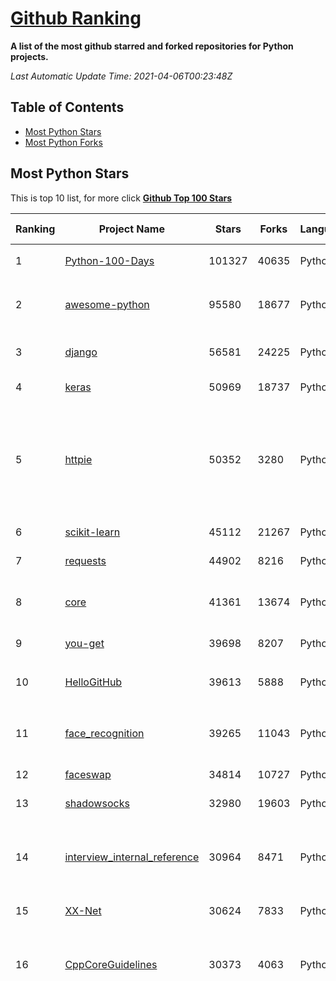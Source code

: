 [Github Ranking](./README.md)
==========

**A list of the most github starred and forked repositories for Python projects.**

*Last Automatic Update Time: 2021-04-06T00:23:48Z*

## Table of Contents

* [Most Python Stars](#most-python-stars)
* [Most Python Forks](#most-python-forks)


## Most Python Stars

This is top 10 list, for more click **[Github Top 100 Stars](Top100/Top-100-stars.md)**

| Ranking | Project Name | Stars | Forks | Language | Open Issues | Description | Last Commit |
| ------- | ------------ | ----- | ----- | -------- | ----------- | ----------- | ----------- |
| 1 | [Python-100-Days](https://github.com/jackfrued/Python-100-Days) | 101327 | 40635 | Python | 555 | Python - 100天从新手到大师 | 2021-04-05T16:57:54Z |
| 2 | [awesome-python](https://github.com/vinta/awesome-python) | 95580 | 18677 | Python | 146 | A curated list of awesome Python frameworks, libraries, software and resources | 2021-04-01T19:28:50Z |
| 3 | [django](https://github.com/django/django) | 56581 | 24225 | Python | 165 | The Web framework for perfectionists with deadlines. | 2021-04-05T23:25:48Z |
| 4 | [keras](https://github.com/keras-team/keras) | 50969 | 18737 | Python | 3244 | Deep Learning for humans | 2021-04-05T21:25:59Z |
| 5 | [httpie](https://github.com/httpie/httpie) | 50352 | 3280 | Python | 143 | As easy as /aitch-tee-tee-pie/ 🥧 Modern, user-friendly command-line HTTP client for the API era. JSON support, colors, sessions, downloads, plugins & more. https://twitter.com/httpie | 2021-03-30T20:54:53Z |
| 6 | [scikit-learn](https://github.com/scikit-learn/scikit-learn) | 45112 | 21267 | Python | 2377 | scikit-learn: machine learning in Python | 2021-04-05T22:19:41Z |
| 7 | [requests](https://github.com/psf/requests) | 44902 | 8216 | Python | 320 | A simple, yet elegant HTTP library. | 2021-03-31T10:25:43Z |
| 8 | [core](https://github.com/home-assistant/core) | 41361 | 13674 | Python | 1586 | :house_with_garden: Open source home automation that puts local control and privacy first | 2021-04-06T00:04:12Z |
| 9 | [you-get](https://github.com/soimort/you-get) | 39698 | 8207 | Python | 354 | :arrow_double_down: Dumb downloader that scrapes the web | 2021-04-04T00:59:06Z |
| 10 | [HelloGitHub](https://github.com/521xueweihan/HelloGitHub) | 39613 | 5888 | Python | 12 | :octocat: 分享 GitHub 上有趣、入门级的开源项目（5 周年） | 2021-03-31T07:04:49Z |
| 11 | [face_recognition](https://github.com/ageitgey/face_recognition) | 39265 | 11043 | Python | 594 | The world's simplest facial recognition api for Python and the command line | 2021-03-20T02:37:00Z |
| 12 | [faceswap](https://github.com/deepfakes/faceswap) | 34814 | 10727 | Python | 9 | Deepfakes Software For All | 2021-04-03T11:54:04Z |
| 13 | [shadowsocks](https://github.com/shadowsocks/shadowsocks) | 32980 | 19603 | Python | 447 | None | 2021-02-28T20:39:55Z |
| 14 | [interview_internal_reference](https://github.com/0voice/interview_internal_reference) | 30964 | 8471 | Python | 24 | 2021年最新总结，阿里，腾讯，百度，美团，头条等技术面试题目，以及答案，专家出题人分析汇总。 | 2021-03-03T08:23:36Z |
| 15 | [XX-Net](https://github.com/XX-net/XX-Net) | 30624 | 7833 | Python | 7698 | A proxy tool to bypass GFW. | 2021-01-20T11:06:31Z |
| 16 | [CppCoreGuidelines](https://github.com/isocpp/CppCoreGuidelines) | 30373 | 4063 | Python | 179 | The C++ Core Guidelines are a set of tried-and-true guidelines, rules, and best practices about coding in C++ | 2021-04-05T19:11:12Z |
| 17 | [funNLP](https://github.com/fighting41love/funNLP) | 29794 | 8790 | Python | 15 | 中英文敏感词、语言检测、中外手机/电话归属地/运营商查询、名字推断性别、手机号抽取、身份证抽取、邮箱抽取、中日文人名库、中文缩写库、拆字词典、词汇情感值、停用词、反动词表、暴恐词表、繁简体转换、英文模拟中文发音、汪峰歌词生成器、职业名称词库、同义词库、反义词库、否定词库、汽车品牌词库、汽车零件词库、连续英文切割、各种中文词向量、公司名字大全、古诗词库、IT词库、财经词库、成语词库、地名词库、历史名人词库、诗词词库、医学词库、饮食词库、法律词库、汽车词库、动物词库、中文聊天语料、中文谣言数据、百度中文问答数据集、句子相似度匹配算法集合、bert资源、文本生成&摘要相关工具、cocoNLP信息抽取工具、国内电话号码正则匹配、清华大学XLORE:中英文跨语言百科知识图谱、清华大学人工智能技术系列报告、自然语言生成、NLU太难了系列、自动对联数据及机器人、用户名黑名单列表、罪名法务名词及分类模型、微信公众号语料、cs224n深度学习自然语言处理课程、中文手写汉字识别、中文自然语言处理 语料/数据集、变量命名神器、分词语料库+代码、任务型对话英文数据集、ASR 语音数据集 + 基于深度学习的中文语音识别系统、笑声检测器、Microsoft多语言数字/单位/如日期时间识别包、中华新华字典数据库及api(包括常用歇后语、成语、词语和汉字)、文档图谱自动生成、SpaCy 中文模型、Common Voice语音识别数据集新版、神经网络关系抽取、基于bert的命名实体识别、关键词(Keyphrase)抽取包pke、基于医疗领域知识图谱的问答系统、基于依存句法与语义角色标注的事件三元组抽取、依存句法分析4万句高质量标注数据、cnocr：用来做中文OCR的Python3包、中文人物关系知识图谱项目、中文nlp竞赛项目及代码汇总、中文字符数据、speech-aligner: 从“人声语音”及其“语言文本”产生音素级别时间对齐标注的工具、AmpliGraph: 知识图谱表示学习(Python)库：知识图谱概念链接预测、Scattertext 文本可视化(python)、语言/知识表示工具：BERT & ERNIE、中文对比英文自然语言处理NLP的区别综述、Synonyms中文近义词工具包、HarvestText领域自适应文本挖掘工具（新词发现-情感分析-实体链接等）、word2word：(Python)方便易用的多语言词-词对集：62种语言/3,564个多语言对、语音识别语料生成工具：从具有音频/字幕的在线视频创建自动语音识别(ASR)语料库、构建医疗实体识别的模型（包含词典和语料标注）、单文档非监督的关键词抽取、Kashgari中使用gpt-2语言模型、开源的金融投资数据提取工具、文本自动摘要库TextTeaser: 仅支持英文、人民日报语料处理工具集、一些关于自然语言的基本模型、基于14W歌曲知识库的问答尝试--功能包括歌词接龙and已知歌词找歌曲以及歌曲歌手歌词三角关系的问答、基于Siamese bilstm模型的相似句子判定模型并提供训练数据集和测试数据集、用Transformer编解码模型实现的根据Hacker News文章标题自动生成评论、用BERT进行序列标记和文本分类的模板代码、LitBank：NLP数据集——支持自然语言处理和计算人文学科任务的100部带标记英文小说语料、百度开源的基准信息抽取系统、虚假新闻数据集、Facebook: LAMA语言模型分析，提供Transformer-XL/BERT/ELMo/GPT预训练语言模型的统一访问接口、CommonsenseQA：面向常识的英文QA挑战、中文知识图谱资料、数据及工具、各大公司内部里大牛分享的技术文档 PDF 或者 PPT、自然语言生成SQL语句（英文）、中文NLP数据增强（EDA）工具、英文NLP数据增强工具 、基于医药知识图谱的智能问答系统、京东商品知识图谱、基于mongodb存储的军事领域知识图谱问答项目、基于远监督的中文关系抽取、语音情感分析、中文ULMFiT-情感分析-文本分类-语料及模型、一个拍照做题程序、世界各国大规模人名库、一个利用有趣中文语料库 qingyun 训练出来的中文聊天机器人、中文聊天机器人seqGAN、省市区镇行政区划数据带拼音标注、教育行业新闻语料库包含自动文摘功能、开放了对话机器人-知识图谱-语义理解-自然语言处理工具及数据、中文知识图谱：基于百度百科中文页面-抽取三元组信息-构建中文知识图谱、masr: 中文语音识别-提供预训练模型-高识别率、Python音频数据增广库、中文全词覆盖BERT及两份阅读理解数据、ConvLab：开源多域端到端对话系统平台、中文自然语言处理数据集、基于最新版本rasa搭建的对话系统、基于TensorFlow和BERT的管道式实体及关系抽取、一个小型的证券知识图谱/知识库、复盘所有NLP比赛的TOP方案、OpenCLaP：多领域开源中文预训练语言模型仓库、UER：基于不同语料+编码器+目标任务的中文预训练模型仓库、中文自然语言处理向量合集、基于金融-司法领域(兼有闲聊性质)的聊天机器人、g2pC：基于上下文的汉语读音自动标记模块、Zincbase 知识图谱构建工具包、诗歌质量评价/细粒度情感诗歌语料库、快速转化「中文数字」和「阿拉伯数字」、百度知道问答语料库、基于知识图谱的问答系统、jieba_fast 加速版的jieba、正则表达式教程、中文阅读理解数据集、基于BERT等最新语言模型的抽取式摘要提取、Python利用深度学习进行文本摘要的综合指南、知识图谱深度学习相关资料整理、维基大规模平行文本语料、StanfordNLP 0.2.0：纯Python版自然语言处理包、NeuralNLP-NeuralClassifier：腾讯开源深度学习文本分类工具、端到端的封闭域对话系统、中文命名实体识别：NeuroNER vs. BertNER、新闻事件线索抽取、2019年百度的三元组抽取比赛：“科学空间队”源码、基于依存句法的开放域文本知识三元组抽取和知识库构建、中文的GPT2训练代码、ML-NLP - 机器学习(Machine Learning)NLP面试中常考到的知识点和代码实现、nlp4han:中文自然语言处理工具集(断句/分词/词性标注/组块/句法分析/语义分析/NER/N元语法/HMM/代词消解/情感分析/拼写检查、XLM：Facebook的跨语言预训练语言模型、用基于BERT的微调和特征提取方法来进行知识图谱百度百科人物词条属性抽取、中文自然语言处理相关的开放任务-数据集-当前最佳结果、CoupletAI - 基于CNN+Bi-LSTM+Attention 的自动对对联系统、抽象知识图谱、MiningZhiDaoQACorpus - 580万百度知道问答数据挖掘项目、brat rapid annotation tool: 序列标注工具、大规模中文知识图谱数据：1.4亿实体、数据增强在机器翻译及其他nlp任务中的应用及效果、allennlp阅读理解:支持多种数据和模型、PDF表格数据提取工具 、 Graphbrain：AI开源软件库和科研工具，目的是促进自动意义提取和文本理解以及知识的探索和推断、简历自动筛选系统、基于命名实体识别的简历自动摘要、中文语言理解测评基准，包括代表性的数据集&基准模型&语料库&排行榜、树洞 OCR 文字识别 、从包含表格的扫描图片中识别表格和文字、语声迁移、Python口语自然语言处理工具集(英文)、 similarity：相似度计算工具包，java编写、海量中文预训练ALBERT模型 、Transformers 2.0 、基于大规模音频数据集Audioset的音频增强 、Poplar：网页版自然语言标注工具、图片文字去除，可用于漫画翻译 、186种语言的数字叫法库、Amazon发布基于知识的人-人开放领域对话数据集 、中文文本纠错模块代码、繁简体转换 、 Python实现的多种文本可读性评价指标、类似于人名/地名/组织机构名的命名体识别数据集 、东南大学《知识图谱》研究生课程(资料)、. 英文拼写检查库 、 wwsearch是企业微信后台自研的全文检索引擎、CHAMELEON：深度学习新闻推荐系统元架构 、 8篇论文梳理BERT相关模型进展与反思、DocSearch：免费文档搜索引擎、 LIDA：轻量交互式对话标注工具 、aili - the fastest in-memory index in the East 东半球最快并发索引 、知识图谱车音工作项目、自然语言生成资源大全 、中日韩分词库mecab的Python接口库、中文文本摘要/关键词提取、汉字字符特征提取器 (featurizer)，提取汉字的特征（发音特征、字形特征）用做深度学习的特征、中文生成任务基准测评 、中文缩写数据集、中文任务基准测评 - 代表性的数据集-基准(预训练)模型-语料库-baseline-工具包-排行榜、PySS3：面向可解释AI的SS3文本分类器机器可视化工具 、中文NLP数据集列表、COPE - 格律诗编辑程序、doccano：基于网页的开源协同多语言文本标注工具 、PreNLP：自然语言预处理库、简单的简历解析器，用来从简历中提取关键信息、用于中文闲聊的GPT2模型：GPT2-chitchat、基于检索聊天机器人多轮响应选择相关资源列表(Leaderboards、Datasets、Papers)、(Colab)抽象文本摘要实现集锦(教程 、词语拼音数据、高效模糊搜索工具、NLP数据增广资源集、微软对话机器人框架 、 GitHub Typo Corpus：大规模GitHub多语言拼写错误/语法错误数据集、TextCluster：短文本聚类预处理模块 Short text cluster、面向语音识别的中文文本规范化、BLINK：最先进的实体链接库、BertPunc：基于BERT的最先进标点修复模型、Tokenizer：快速、可定制的文本词条化库、中文语言理解测评基准，包括代表性的数据集、基准(预训练)模型、语料库、排行榜、spaCy 医学文本挖掘与信息提取 、 NLP任务示例项目代码集、 python拼写检查库、chatbot-list - 行业内关于智能客服、聊天机器人的应用和架构、算法分享和介绍、语音质量评价指标(MOSNet, BSSEval, STOI, PESQ, SRMR)、 用138GB语料训练的法文RoBERTa预训练语言模型 、BERT-NER-Pytorch：三种不同模式的BERT中文NER实验、无道词典 - 有道词典的命令行版本，支持英汉互查和在线查询、2019年NLP亮点回顾、 Chinese medical dialogue data 中文医疗对话数据集 、最好的汉字数字(中文数字)-阿拉伯数字转换工具、 基于百科知识库的中文词语多词义/义项获取与特定句子词语语义消歧、awesome-nlp-sentiment-analysis - 情感分析、情绪原因识别、评价对象和评价词抽取、LineFlow：面向所有深度学习框架的NLP数据高效加载器、中文医学NLP公开资源整理 、MedQuAD：(英文)医学问答数据集、将自然语言数字串解析转换为整数和浮点数、Transfer Learning in Natural Language Processing (NLP) 、面向语音识别的中文/英文发音辞典、Tokenizers：注重性能与多功能性的最先进分词器、CLUENER 细粒度命名实体识别 Fine Grained Named Entity Recognition、 基于BERT的中文命名实体识别、中文谣言数据库、NLP数据集/基准任务大列表、nlp相关的一些论文及代码, 包括主题模型、词向量(Word Embedding)、命名实体识别(NER)、文本分类(Text Classificatin)、文本生成(Text Generation)、文本相似性(Text Similarity)计算等，涉及到各种与nlp相关的算法，基于keras和tensorflow 、Python文本挖掘/NLP实战示例、 Blackstone：面向非结构化法律文本的spaCy pipeline和NLP模型通过同义词替换实现文本“变脸” 、中文 预训练 ELECTREA 模型: 基于对抗学习 pretrain Chinese Model 、albert-chinese-ner - 用预训练语言模型ALBERT做中文NER 、基于GPT2的特定主题文本生成/文本增广、开源预训练语言模型合集、多语言句向量包、编码、标记和实现：一种可控高效的文本生成方法、 英文脏话大列表 、attnvis：GPT2、BERT等transformer语言模型注意力交互可视化、CoVoST：Facebook发布的多语种语音-文本翻译语料库，包括11种语言(法语、德语、荷兰语、俄语、西班牙语、意大利语、土耳其语、波斯语、瑞典语、蒙古语和中文)的语音、文字转录及英文译文、Jiagu自然语言处理工具 - 以BiLSTM等模型为基础，提供知识图谱关系抽取 中文分词 词性标注 命名实体识别 情感分析 新词发现 关键词 文本摘要 文本聚类等功能、用unet实现对文档表格的自动检测，表格重建、NLP事件提取文献资源列表 、 金融领域自然语言处理研究资源大列表、CLUEDatasetSearch - 中英文NLP数据集：搜索所有中文NLP数据集，附常用英文NLP数据集 、medical_NER - 中文医学知识图谱命名实体识别 、(哈佛)讲因果推理的免费书、知识图谱相关学习资料/数据集/工具资源大列表、Forte：灵活强大的自然语言处理pipeline工具集 、Python字符串相似性算法库、PyLaia：面向手写文档分析的深度学习工具包、TextFooler：针对文本分类/推理的对抗文本生成模块、Haystack：灵活、强大的可扩展问答(QA)框架、中文关键短语抽取工具 | 2020-12-22T20:11:33Z |
| 18 | [Deep-Learning-Papers-Reading-Roadmap](https://github.com/floodsung/Deep-Learning-Papers-Reading-Roadmap) | 29594 | 6501 | Python | 82 | Deep Learning papers reading roadmap for anyone who are eager to learn this amazing tech! | 2021-02-01T15:08:16Z |
| 19 | [12306](https://github.com/testerSunshine/12306) | 29498 | 9335 | Python | 258 | 12306智能刷票，订票 | 2021-01-11T03:52:27Z |
| 20 | [localstack](https://github.com/localstack/localstack) | 29485 | 2338 | Python | 273 | 💻  A fully functional local AWS cloud stack. Develop and test your cloud & Serverless apps offline! | 2021-04-05T23:03:38Z |
| 21 | [python-patterns](https://github.com/faif/python-patterns) | 28011 | 5797 | Python | 10 | A collection of design patterns/idioms in Python | 2021-01-25T22:10:37Z |
| 22 | [certbot](https://github.com/certbot/certbot) | 27869 | 3070 | Python | 579 | Certbot is EFF's tool to obtain certs from Let's Encrypt and (optionally) auto-enable HTTPS on your server.  It can also act as a client for any other CA that uses the ACME protocol. | 2021-04-06T00:06:47Z |
| 23 | [sentry](https://github.com/getsentry/sentry) | 27696 | 3106 | Python | 309 | Sentry is cross-platform application monitoring, with a focus on error reporting. | 2021-04-06T00:22:42Z |
| 24 | [wtfpython](https://github.com/satwikkansal/wtfpython) | 26389 | 2208 | Python | 52 | What the f*ck Python? 😱 | 2021-03-20T09:52:36Z |
| 25 | [jieba](https://github.com/fxsjy/jieba) | 25907 | 6176 | Python | 601 | 结巴中文分词 | 2020-12-05T18:32:32Z |
| 26 | [rich](https://github.com/willmcgugan/rich) | 25020 | 744 | Python | 4 | Rich is a Python library for rich text and beautiful formatting in the terminal. | 2021-04-05T10:04:34Z |
| 27 | [cheat.sh](https://github.com/chubin/cheat.sh) | 23907 | 1219 | Python | 84 | the only cheat sheet you need | 2021-03-18T14:27:51Z |
| 28 | [PayloadsAllTheThings](https://github.com/swisskyrepo/PayloadsAllTheThings) | 23197 | 6839 | Python | 11 | A list of useful payloads and bypass for Web Application Security and Pentest/CTF | 2021-04-02T20:39:36Z |
| 29 | [YouCompleteMe](https://github.com/ycm-core/YouCompleteMe) | 22714 | 2631 | Python | 36 | A code-completion engine for Vim | 2021-04-05T21:03:11Z |
| 30 | [HanLP](https://github.com/hankcs/HanLP) | 22447 | 6014 | Python | 4 | 中文分词 词性标注 命名实体识别 依存句法分析 语义依存分析 新词发现 关键词短语提取 自动摘要 文本分类聚类 拼音简繁转换 自然语言处理 | 2021-03-28T15:49:20Z |
| 31 | [compose](https://github.com/docker/compose) | 22282 | 3715 | Python | 515 | Define and run multi-container applications with Docker | 2021-04-05T21:23:18Z |
| 32 | [interactive-coding-challenges](https://github.com/donnemartin/interactive-coding-challenges) | 22212 | 3558 | Python | 58 | 120+ interactive Python coding interview challenges (algorithms and data structures).  Includes Anki flashcards. | 2020-12-11T15:29:16Z |
| 33 | [d2l-zh](https://github.com/d2l-ai/d2l-zh) | 21967 | 5469 | Python | 8 | 《动手学深度学习》：面向中文读者、能运行、可讨论。中英文版被全球175所大学采用教学。 | 2021-04-05T03:59:34Z |
| 34 | [python-cheatsheet](https://github.com/gto76/python-cheatsheet) | 21951 | 4016 | Python | 23 | Comprehensive Python Cheatsheet | 2021-04-04T09:56:43Z |
| 35 | [pipenv](https://github.com/pypa/pipenv) | 21719 | 1607 | Python | 516 |  Python Development Workflow for Humans. | 2021-04-01T12:34:07Z |
| 36 | [ItChat](https://github.com/littlecodersh/ItChat) | 21333 | 5016 | Python | 231 | A complete and graceful API for Wechat. 微信个人号接口、微信机器人及命令行微信，三十行即可自定义个人号机器人。 | 2021-03-31T05:56:33Z |
| 37 | [airflow](https://github.com/apache/airflow) | 21038 | 8278 | Python | 953 | Apache Airflow - A platform to programmatically author, schedule, and monitor workflows | 2021-04-06T00:15:24Z |
| 38 | [data-science-ipython-notebooks](https://github.com/donnemartin/data-science-ipython-notebooks) | 20903 | 6513 | Python | 20 | Data science Python notebooks: Deep learning (TensorFlow, Theano, Caffe, Keras), scikit-learn, Kaggle, big data (Spark, Hadoop MapReduce, HDFS), matplotlib, pandas, NumPy, SciPy, Python essentials, AWS, and various command lines. | 2021-02-18T10:51:00Z |
| 39 | [black](https://github.com/psf/black) | 20164 | 1302 | Python | 439 | The uncompromising Python code formatter | 2021-04-04T21:40:23Z |
| 40 | [pytorch-tutorial](https://github.com/yunjey/pytorch-tutorial) | 20125 | 6349 | Python | 77 | PyTorch Tutorial for Deep Learning Researchers | 2021-03-10T08:49:34Z |
| 41 | [tornado](https://github.com/tornadoweb/tornado) | 19912 | 5351 | Python | 225 | Tornado is a Python web framework and asynchronous networking library, originally developed at FriendFeed. | 2021-04-03T16:36:59Z |
| 42 | [sqlmap](https://github.com/sqlmapproject/sqlmap) | 19769 | 4237 | Python | 45 | Automatic SQL injection and database takeover tool | 2021-04-05T17:00:41Z |
| 43 | [Mask_RCNN](https://github.com/matterport/Mask_RCNN) | 19728 | 9499 | Python | 1653 | Mask R-CNN for object detection and instance segmentation on Keras and TensorFlow | 2021-04-04T20:32:15Z |
| 44 | [ML-From-Scratch](https://github.com/eriklindernoren/ML-From-Scratch) | 19685 | 3798 | Python | 38 | Machine Learning From Scratch. Bare bones NumPy implementations of machine learning models and algorithms with a focus on accessibility. Aims to cover everything from linear regression to deep learning. | 2021-03-23T07:52:00Z |
| 45 | [algorithms](https://github.com/keon/algorithms) | 18963 | 3898 | Python | 159 | Minimal examples of data structures and algorithms in Python | 2021-04-04T05:59:33Z |
| 46 | [redash](https://github.com/getredash/redash) | 18512 | 3183 | Python | 609 | Make Your Company Data Driven. Connect to any data source, easily visualize, dashboard and share your data. | 2021-04-06T00:06:33Z |
| 47 | [NLP-progress](https://github.com/sebastianruder/NLP-progress) | 18241 | 3093 | Python | 29 | Repository to track the progress in Natural Language Processing (NLP), including the datasets and the current state-of-the-art for the most common NLP tasks. | 2021-03-23T21:00:13Z |
| 48 | [glances](https://github.com/nicolargo/glances) | 18112 | 1181 | Python | 201 | Glances an Eye on your system. A top/htop alternative for GNU/Linux, BSD, Mac OS and Windows operating systems. | 2021-04-03T16:00:31Z |
| 49 | [macOS-Security-and-Privacy-Guide](https://github.com/drduh/macOS-Security-and-Privacy-Guide) | 17866 | 1273 | Python | 7 | Guide to securing and improving privacy on macOS | 2020-11-11T19:58:48Z |
| 50 | [hosts](https://github.com/StevenBlack/hosts) | 17605 | 1561 | Python | 37 | 🔒 Consolidating and extending hosts files from several well-curated sources. Optionally pick extensions for porn, social media, and other categories. | 2021-04-05T01:14:53Z |
| 51 | [spleeter](https://github.com/deezer/spleeter) | 16004 | 1653 | Python | 83 | Deezer source separation library including pretrained models. | 2021-04-02T14:21:24Z |
| 52 | [bitcoinbook](https://github.com/bitcoinbook/bitcoinbook) | 15815 | 4352 | Python | 60 | Mastering Bitcoin 2nd Edition - Programming the Open Blockchain | 2021-04-04T20:43:40Z |
| 53 | [ray](https://github.com/ray-project/ray) | 15478 | 2519 | Python | 1459 | An open source framework that provides a simple, universal API for building distributed applications. Ray is packaged with RLlib, a scalable reinforcement learning library, and Tune, a scalable hyperparameter tuning library. | 2021-04-06T00:16:20Z |
| 54 | [professional-programming](https://github.com/charlax/professional-programming) | 15445 | 1388 | Python | 0 | A collection of full-stack resources for programmers. | 2021-03-25T11:21:47Z |
| 55 | [Awesome-Linux-Software](https://github.com/luong-komorebi/Awesome-Linux-Software) | 14781 | 1560 | Python | 22 | A list of awesome applications, software, tools and other materials for Linux distros.  | 2021-03-15T22:42:36Z |
| 56 | [sanic](https://github.com/sanic-org/sanic) | 14776 | 1333 | Python | 44 | Async Python 3.7+ web server/framework \| Build fast. Run fast. | 2021-04-05T17:28:28Z |
| 57 | [Paddle](https://github.com/PaddlePaddle/Paddle) | 14759 | 3648 | Python | 2591 | PArallel Distributed Deep LEarning: Machine Learning Framework from Industrial Practice （『飞桨』核心框架，深度学习&机器学习高性能单机、分布式训练和跨平台部署） | 2021-04-05T13:57:01Z |
| 58 | [ipython](https://github.com/ipython/ipython) | 14744 | 4146 | Python | 1485 | Official repository for IPython itself. Other repos in the IPython organization contain things like the website, documentation builds, etc. | 2021-04-05T10:44:35Z |
| 59 | [PySnooper](https://github.com/cool-RR/PySnooper) | 14347 | 888 | Python | 18 | Never use print for debugging again | 2021-04-04T12:13:54Z |
| 60 | [python-telegram-bot](https://github.com/python-telegram-bot/python-telegram-bot) | 14302 | 3025 | Python | 25 | We have made you a wrapper you can't refuse | 2021-04-05T11:25:27Z |
| 61 | [mmdetection](https://github.com/open-mmlab/mmdetection) | 14255 | 4906 | Python | 366 | OpenMMLab Detection Toolbox and Benchmark | 2021-04-05T13:30:14Z |
| 62 | [dash](https://github.com/plotly/dash) | 14255 | 1451 | Python | 418 | Analytical Web Apps for Python, R, Julia, and Jupyter. No JavaScript Required. | 2021-04-02T13:48:58Z |
| 63 | [wttr.in](https://github.com/chubin/wttr.in) | 14117 | 694 | Python | 142 | :partly_sunny: The right way to check the weather | 2021-04-05T16:25:21Z |
| 64 | [streamlit](https://github.com/streamlit/streamlit) | 14041 | 1197 | Python | 498 | Streamlit — The fastest way to build data apps in Python | 2021-04-05T21:58:15Z |
| 65 | [labelImg](https://github.com/tzutalin/labelImg) | 13814 | 4464 | Python | 286 | 🖍️ LabelImg is a graphical image annotation tool and label object bounding boxes in images | 2021-04-01T14:51:48Z |
| 66 | [zulip](https://github.com/zulip/zulip) | 13313 | 4435 | Python | 2075 | Zulip server and webapp - powerful open source team chat | 2021-04-06T00:21:51Z |
| 67 | [avatarify-python](https://github.com/alievk/avatarify-python) | 13203 | 1884 | Python | 121 | Avatars for Zoom, Skype and other video-conferencing apps. | 2021-04-03T16:07:37Z |
| 68 | [diagrams](https://github.com/mingrammer/diagrams) | 13170 | 731 | Python | 192 | :art: Diagram as Code for prototyping cloud system architectures | 2021-04-05T09:52:58Z |
| 69 | [awesome-python-login-model](https://github.com/Kr1s77/awesome-python-login-model) | 13126 | 2904 | Python | 53 | 😮python模拟登陆一些大型网站，还有一些简单的爬虫，希望对你们有所帮助❤️，如果喜欢记得给个star哦🌟 | 2020-10-01T19:46:02Z |
| 70 | [kivy](https://github.com/kivy/kivy) | 12878 | 2677 | Python | 823 | Open source UI framework written in Python, running on Windows, Linux, macOS, Android and iOS | 2021-04-05T22:38:26Z |
| 71 | [fabric](https://github.com/fabric/fabric) | 12806 | 1823 | Python | 420 | Simple, Pythonic remote execution and deployment. | 2021-03-31T18:56:18Z |
| 72 | [python-spider](https://github.com/Jack-Cherish/python-spider) | 12775 | 5001 | Python | 4 | :rainbow:Python3网络爬虫实战：淘宝、京东、网易云、B站、12306、抖音、笔趣阁、漫画小说下载、音乐电影下载等 | 2021-03-31T18:54:00Z |
| 73 | [InstaPy](https://github.com/timgrossmann/InstaPy) | 12553 | 3142 | Python | 191 | 📷 Instagram Bot - Tool for automated Instagram interactions | 2021-04-01T08:00:04Z |
| 74 | [prophet](https://github.com/facebook/prophet) | 12483 | 3582 | Python | 49 | Tool for producing high quality forecasts for time series data that has multiple seasonality with linear or non-linear growth. | 2021-04-03T22:03:29Z |
| 75 | [powerline](https://github.com/powerline/powerline) | 12468 | 947 | Python | 189 | Powerline is a statusline plugin for vim, and provides statuslines and prompts for several other applications, including zsh, bash, tmux, IPython, Awesome and Qtile. | 2021-04-05T21:57:22Z |
| 76 | [autojump](https://github.com/wting/autojump) | 12411 | 585 | Python | 180 | A cd command that learns - easily navigate directories from the command line | 2021-02-05T18:39:40Z |
| 77 | [neural-networks-and-deep-learning](https://github.com/mnielsen/neural-networks-and-deep-learning) | 12392 | 5701 | Python | 6 | Code samples for my book "Neural Networks and Deep Learning" | 2021-02-24T07:23:46Z |
| 78 | [faker](https://github.com/joke2k/faker) | 12355 | 1401 | Python | 141 | Faker is a Python package that generates fake data for you. | 2021-04-05T18:18:00Z |
| 79 | [inter](https://github.com/rsms/inter) | 12308 | 286 | Python | 54 | The Inter font family | 2021-04-01T02:42:19Z |
| 80 | [jax](https://github.com/google/jax) | 12247 | 1085 | Python | 782 | Composable transformations of Python+NumPy programs: differentiate, vectorize, JIT to GPU/TPU, and more | 2021-04-05T23:56:09Z |
| 81 | [proxy_pool](https://github.com/jhao104/proxy_pool) | 12100 | 3400 | Python | 240 | Python爬虫代理IP池(proxy pool) | 2021-04-02T08:52:50Z |
| 82 | [jupyter](https://github.com/jupyter/jupyter) | 12000 | 3122 | Python | 181 | Jupyter metapackage for installation, docs and chat | 2021-04-02T00:35:10Z |
| 83 | [mkdocs](https://github.com/mkdocs/mkdocs) | 11904 | 1711 | Python | 142 | Project documentation with Markdown. | 2021-04-05T22:48:59Z |
| 84 | [requests-html](https://github.com/psf/requests-html) | 11758 | 797 | Python | 147 | Pythonic HTML Parsing for Humans™ | 2021-03-29T16:45:25Z |
| 85 | [fairseq](https://github.com/pytorch/fairseq) | 11706 | 3012 | Python | 771 | Facebook AI Research Sequence-to-Sequence Toolkit written in Python. | 2021-04-04T13:02:33Z |
| 86 | [facenet](https://github.com/davidsandberg/facenet) | 11674 | 4581 | Python | 514 | Face recognition using Tensorflow | 2021-02-02T22:30:22Z |
| 87 | [PaddleOCR](https://github.com/PaddlePaddle/PaddleOCR) | 11491 | 2290 | Python | 642 | Awesome multilingual OCR toolkits based on PaddlePaddle （practical ultra lightweight OCR system, provide data annotation and synthesis tools, support training and deployment among server, mobile, embedded and IoT devices） | 2021-04-02T01:58:35Z |
| 88 | [baselines](https://github.com/openai/baselines) | 11345 | 3951 | Python | 454 | OpenAI Baselines: high-quality implementations of reinforcement learning algorithms | 2021-02-21T12:16:56Z |
| 89 | [Gooey](https://github.com/chriskiehl/Gooey) | 11204 | 672 | Python | 79 | Turn (almost) any Python command line program into a full GUI application with one line | 2021-04-04T12:24:06Z |
| 90 | [pix2code](https://github.com/tonybeltramelli/pix2code) | 11186 | 1267 | Python | 1 | pix2code: Generating Code from a Graphical User Interface Screenshot | 2021-01-24T15:23:42Z |
| 91 | [EasyOCR](https://github.com/JaidedAI/EasyOCR) | 11130 | 1206 | Python | 115 | Ready-to-use OCR with 80+ supported languages and all popular writing scripts including Latin, Chinese, Arabic, Devanagari, Cyrillic and etc. | 2021-04-05T16:54:56Z |
| 92 | [material-theme](https://github.com/equinusocio/material-theme) | 11092 | 791 | Python | 3 | Material Theme, the most epic theme for Sublime Text 3 by Mattia Astorino | 2020-07-16T07:16:31Z |
| 93 | [mackup](https://github.com/lra/mackup) | 11043 | 826 | Python | 363 | Keep your application settings in sync (OS X/Linux) | 2021-03-29T20:19:08Z |
| 94 | [Shadowrocket-ADBlock-Rules](https://github.com/h2y/Shadowrocket-ADBlock-Rules) | 11027 | 1717 | Python | 73 | 提供多款 Shadowrocket 规则，带广告过滤功能。用于 iOS 未越狱设备选择性地自动翻墙。 | 2021-03-28T18:33:18Z |
| 95 | [aiohttp](https://github.com/aio-libs/aiohttp) | 11019 | 1572 | Python | 361 | Asynchronous HTTP client/server framework for asyncio and Python | 2021-04-05T21:46:02Z |
| 96 | [ChatterBot](https://github.com/gunthercox/ChatterBot) | 11002 | 3733 | Python | 250 | ChatterBot is a machine learning, conversational dialog engine for creating chat bots | 2021-04-05T17:24:25Z |
| 97 | [stylegan](https://github.com/NVlabs/stylegan) | 10973 | 2544 | Python | 9 | StyleGAN - Official TensorFlow Implementation | 2021-02-01T10:01:15Z |
| 98 | [imgaug](https://github.com/aleju/imgaug) | 10911 | 2017 | Python | 227 | Image augmentation for machine learning experiments. | 2020-10-19T12:23:22Z |
| 99 | [newspaper](https://github.com/codelucas/newspaper) | 10866 | 1793 | Python | 435 | News, full-text, and article metadata extraction in Python 3. Advanced docs: | 2021-03-06T01:40:55Z |
| 100 | [aws-cli](https://github.com/aws/aws-cli) | 10852 | 2576 | Python | 713 | Universal Command Line Interface for Amazon Web Services | 2021-04-05T20:50:54Z |

## Most Python Forks


| Ranking | Project Name | Stars | Forks | Language | Open Issues | Description | Last Commit |
| ------- | ------------ | ----- | ----- | -------- | ----------- | ----------- | ----------- |
| 1 | [system-design-primer](https://github.com/donnemartin/system-design-primer) | 125614 | 22927 | Python | 186 | Learn how to design large-scale systems. Prep for the system design interview.  Includes Anki flashcards. | 2021-03-28T18:39:36Z |
| 2 | [public-apis](https://github.com/public-apis/public-apis) | 116194 | 14289 | Python | 153 | A collective list of free APIs | 2021-04-04T16:47:53Z |
| 3 | [Python-100-Days](https://github.com/jackfrued/Python-100-Days) | 101327 | 40635 | Python | 555 | Python - 100天从新手到大师 | 2021-04-05T16:57:54Z |
| 4 | [awesome-python](https://github.com/vinta/awesome-python) | 95580 | 18677 | Python | 146 | A curated list of awesome Python frameworks, libraries, software and resources | 2021-04-01T19:28:50Z |
| 5 | [youtube-dl](https://github.com/ytdl-org/youtube-dl) | 92625 | 4554 | Python | 3998 | Command-line program to download videos from YouTube.com and other video sites | 2021-04-05T09:12:10Z |
| 6 | [models](https://github.com/tensorflow/models) | 69348 | 43903 | Python | 1138 | Models and examples built with TensorFlow | 2021-04-05T23:49:33Z |
| 7 | [thefuck](https://github.com/nvbn/thefuck) | 59645 | 2840 | Python | 258 | Magnificent app which corrects your previous console command. | 2021-03-30T21:12:46Z |
| 8 | [django](https://github.com/django/django) | 56581 | 24225 | Python | 165 | The Web framework for perfectionists with deadlines. | 2021-04-05T23:25:48Z |
| 9 | [flask](https://github.com/pallets/flask) | 54384 | 14209 | Python | 23 | The Python micro framework for building web applications. | 2021-04-05T20:35:17Z |
| 10 | [keras](https://github.com/keras-team/keras) | 50969 | 18737 | Python | 3244 | Deep Learning for humans | 2021-04-05T21:25:59Z |
| 11 | [httpie](https://github.com/httpie/httpie) | 50352 | 3280 | Python | 143 | As easy as /aitch-tee-tee-pie/ 🥧 Modern, user-friendly command-line HTTP client for the API era. JSON support, colors, sessions, downloads, plugins & more. https://twitter.com/httpie | 2021-03-30T20:54:53Z |
| 12 | [awesome-machine-learning](https://github.com/josephmisiti/awesome-machine-learning) | 49612 | 12306 | Python | 2 | A curated list of awesome Machine Learning frameworks, libraries and software. | 2021-04-01T06:53:48Z |
| 13 | [ansible](https://github.com/ansible/ansible) | 47648 | 20446 | Python | 1856 | Ansible is a radically simple IT automation platform that makes your applications and systems easier to deploy and maintain. Automate everything from code deployment to network configuration to cloud management, in a language that approaches plain English, using SSH, with no agents to install on remote systems. https://docs.ansible.com. | 2021-04-05T23:17:41Z |
| 14 | [scikit-learn](https://github.com/scikit-learn/scikit-learn) | 45112 | 21267 | Python | 2377 | scikit-learn: machine learning in Python | 2021-04-05T22:19:41Z |
| 15 | [requests](https://github.com/psf/requests) | 44902 | 8216 | Python | 320 | A simple, yet elegant HTTP library. | 2021-03-31T10:25:43Z |
| 16 | [core](https://github.com/home-assistant/core) | 41361 | 13674 | Python | 1586 | :house_with_garden: Open source home automation that puts local control and privacy first | 2021-04-06T00:04:12Z |
| 17 | [scrapy](https://github.com/scrapy/scrapy) | 40241 | 9103 | Python | 783 | Scrapy, a fast high-level web crawling & scraping framework for Python. | 2021-04-05T20:58:58Z |
| 18 | [big-list-of-naughty-strings](https://github.com/minimaxir/big-list-of-naughty-strings) | 40199 | 1862 | Python | 75 | The Big List of Naughty Strings is a list of strings which have a high probability of causing issues when used as user-input data. | 2021-03-27T07:44:40Z |
| 19 | [you-get](https://github.com/soimort/you-get) | 39698 | 8207 | Python | 354 | :arrow_double_down: Dumb downloader that scrapes the web | 2021-04-04T00:59:06Z |
| 20 | [HelloGitHub](https://github.com/521xueweihan/HelloGitHub) | 39613 | 5888 | Python | 12 | :octocat: 分享 GitHub 上有趣、入门级的开源项目（5 周年） | 2021-03-31T07:04:49Z |
| 21 | [face_recognition](https://github.com/ageitgey/face_recognition) | 39265 | 11043 | Python | 594 | The world's simplest facial recognition api for Python and the command line | 2021-03-20T02:37:00Z |
| 22 | [superset](https://github.com/apache/superset) | 36288 | 7101 | Python | 879 | Apache Superset is a Data Visualization and Data Exploration Platform | 2021-04-05T23:56:39Z |
| 23 | [faceswap](https://github.com/deepfakes/faceswap) | 34814 | 10727 | Python | 9 | Deepfakes Software For All | 2021-04-03T11:54:04Z |
| 24 | [shadowsocks](https://github.com/shadowsocks/shadowsocks) | 32980 | 19603 | Python | 447 | None | 2021-02-28T20:39:55Z |
| 25 | [interview_internal_reference](https://github.com/0voice/interview_internal_reference) | 30964 | 8471 | Python | 24 | 2021年最新总结，阿里，腾讯，百度，美团，头条等技术面试题目，以及答案，专家出题人分析汇总。 | 2021-03-03T08:23:36Z |
| 26 | [XX-Net](https://github.com/XX-net/XX-Net) | 30624 | 7833 | Python | 7698 | A proxy tool to bypass GFW. | 2021-01-20T11:06:31Z |
| 27 | [CppCoreGuidelines](https://github.com/isocpp/CppCoreGuidelines) | 30373 | 4063 | Python | 179 | The C++ Core Guidelines are a set of tried-and-true guidelines, rules, and best practices about coding in C++ | 2021-04-05T19:11:12Z |
| 28 | [funNLP](https://github.com/fighting41love/funNLP) | 29794 | 8790 | Python | 15 | 中英文敏感词、语言检测、中外手机/电话归属地/运营商查询、名字推断性别、手机号抽取、身份证抽取、邮箱抽取、中日文人名库、中文缩写库、拆字词典、词汇情感值、停用词、反动词表、暴恐词表、繁简体转换、英文模拟中文发音、汪峰歌词生成器、职业名称词库、同义词库、反义词库、否定词库、汽车品牌词库、汽车零件词库、连续英文切割、各种中文词向量、公司名字大全、古诗词库、IT词库、财经词库、成语词库、地名词库、历史名人词库、诗词词库、医学词库、饮食词库、法律词库、汽车词库、动物词库、中文聊天语料、中文谣言数据、百度中文问答数据集、句子相似度匹配算法集合、bert资源、文本生成&摘要相关工具、cocoNLP信息抽取工具、国内电话号码正则匹配、清华大学XLORE:中英文跨语言百科知识图谱、清华大学人工智能技术系列报告、自然语言生成、NLU太难了系列、自动对联数据及机器人、用户名黑名单列表、罪名法务名词及分类模型、微信公众号语料、cs224n深度学习自然语言处理课程、中文手写汉字识别、中文自然语言处理 语料/数据集、变量命名神器、分词语料库+代码、任务型对话英文数据集、ASR 语音数据集 + 基于深度学习的中文语音识别系统、笑声检测器、Microsoft多语言数字/单位/如日期时间识别包、中华新华字典数据库及api(包括常用歇后语、成语、词语和汉字)、文档图谱自动生成、SpaCy 中文模型、Common Voice语音识别数据集新版、神经网络关系抽取、基于bert的命名实体识别、关键词(Keyphrase)抽取包pke、基于医疗领域知识图谱的问答系统、基于依存句法与语义角色标注的事件三元组抽取、依存句法分析4万句高质量标注数据、cnocr：用来做中文OCR的Python3包、中文人物关系知识图谱项目、中文nlp竞赛项目及代码汇总、中文字符数据、speech-aligner: 从“人声语音”及其“语言文本”产生音素级别时间对齐标注的工具、AmpliGraph: 知识图谱表示学习(Python)库：知识图谱概念链接预测、Scattertext 文本可视化(python)、语言/知识表示工具：BERT & ERNIE、中文对比英文自然语言处理NLP的区别综述、Synonyms中文近义词工具包、HarvestText领域自适应文本挖掘工具（新词发现-情感分析-实体链接等）、word2word：(Python)方便易用的多语言词-词对集：62种语言/3,564个多语言对、语音识别语料生成工具：从具有音频/字幕的在线视频创建自动语音识别(ASR)语料库、构建医疗实体识别的模型（包含词典和语料标注）、单文档非监督的关键词抽取、Kashgari中使用gpt-2语言模型、开源的金融投资数据提取工具、文本自动摘要库TextTeaser: 仅支持英文、人民日报语料处理工具集、一些关于自然语言的基本模型、基于14W歌曲知识库的问答尝试--功能包括歌词接龙and已知歌词找歌曲以及歌曲歌手歌词三角关系的问答、基于Siamese bilstm模型的相似句子判定模型并提供训练数据集和测试数据集、用Transformer编解码模型实现的根据Hacker News文章标题自动生成评论、用BERT进行序列标记和文本分类的模板代码、LitBank：NLP数据集——支持自然语言处理和计算人文学科任务的100部带标记英文小说语料、百度开源的基准信息抽取系统、虚假新闻数据集、Facebook: LAMA语言模型分析，提供Transformer-XL/BERT/ELMo/GPT预训练语言模型的统一访问接口、CommonsenseQA：面向常识的英文QA挑战、中文知识图谱资料、数据及工具、各大公司内部里大牛分享的技术文档 PDF 或者 PPT、自然语言生成SQL语句（英文）、中文NLP数据增强（EDA）工具、英文NLP数据增强工具 、基于医药知识图谱的智能问答系统、京东商品知识图谱、基于mongodb存储的军事领域知识图谱问答项目、基于远监督的中文关系抽取、语音情感分析、中文ULMFiT-情感分析-文本分类-语料及模型、一个拍照做题程序、世界各国大规模人名库、一个利用有趣中文语料库 qingyun 训练出来的中文聊天机器人、中文聊天机器人seqGAN、省市区镇行政区划数据带拼音标注、教育行业新闻语料库包含自动文摘功能、开放了对话机器人-知识图谱-语义理解-自然语言处理工具及数据、中文知识图谱：基于百度百科中文页面-抽取三元组信息-构建中文知识图谱、masr: 中文语音识别-提供预训练模型-高识别率、Python音频数据增广库、中文全词覆盖BERT及两份阅读理解数据、ConvLab：开源多域端到端对话系统平台、中文自然语言处理数据集、基于最新版本rasa搭建的对话系统、基于TensorFlow和BERT的管道式实体及关系抽取、一个小型的证券知识图谱/知识库、复盘所有NLP比赛的TOP方案、OpenCLaP：多领域开源中文预训练语言模型仓库、UER：基于不同语料+编码器+目标任务的中文预训练模型仓库、中文自然语言处理向量合集、基于金融-司法领域(兼有闲聊性质)的聊天机器人、g2pC：基于上下文的汉语读音自动标记模块、Zincbase 知识图谱构建工具包、诗歌质量评价/细粒度情感诗歌语料库、快速转化「中文数字」和「阿拉伯数字」、百度知道问答语料库、基于知识图谱的问答系统、jieba_fast 加速版的jieba、正则表达式教程、中文阅读理解数据集、基于BERT等最新语言模型的抽取式摘要提取、Python利用深度学习进行文本摘要的综合指南、知识图谱深度学习相关资料整理、维基大规模平行文本语料、StanfordNLP 0.2.0：纯Python版自然语言处理包、NeuralNLP-NeuralClassifier：腾讯开源深度学习文本分类工具、端到端的封闭域对话系统、中文命名实体识别：NeuroNER vs. BertNER、新闻事件线索抽取、2019年百度的三元组抽取比赛：“科学空间队”源码、基于依存句法的开放域文本知识三元组抽取和知识库构建、中文的GPT2训练代码、ML-NLP - 机器学习(Machine Learning)NLP面试中常考到的知识点和代码实现、nlp4han:中文自然语言处理工具集(断句/分词/词性标注/组块/句法分析/语义分析/NER/N元语法/HMM/代词消解/情感分析/拼写检查、XLM：Facebook的跨语言预训练语言模型、用基于BERT的微调和特征提取方法来进行知识图谱百度百科人物词条属性抽取、中文自然语言处理相关的开放任务-数据集-当前最佳结果、CoupletAI - 基于CNN+Bi-LSTM+Attention 的自动对对联系统、抽象知识图谱、MiningZhiDaoQACorpus - 580万百度知道问答数据挖掘项目、brat rapid annotation tool: 序列标注工具、大规模中文知识图谱数据：1.4亿实体、数据增强在机器翻译及其他nlp任务中的应用及效果、allennlp阅读理解:支持多种数据和模型、PDF表格数据提取工具 、 Graphbrain：AI开源软件库和科研工具，目的是促进自动意义提取和文本理解以及知识的探索和推断、简历自动筛选系统、基于命名实体识别的简历自动摘要、中文语言理解测评基准，包括代表性的数据集&基准模型&语料库&排行榜、树洞 OCR 文字识别 、从包含表格的扫描图片中识别表格和文字、语声迁移、Python口语自然语言处理工具集(英文)、 similarity：相似度计算工具包，java编写、海量中文预训练ALBERT模型 、Transformers 2.0 、基于大规模音频数据集Audioset的音频增强 、Poplar：网页版自然语言标注工具、图片文字去除，可用于漫画翻译 、186种语言的数字叫法库、Amazon发布基于知识的人-人开放领域对话数据集 、中文文本纠错模块代码、繁简体转换 、 Python实现的多种文本可读性评价指标、类似于人名/地名/组织机构名的命名体识别数据集 、东南大学《知识图谱》研究生课程(资料)、. 英文拼写检查库 、 wwsearch是企业微信后台自研的全文检索引擎、CHAMELEON：深度学习新闻推荐系统元架构 、 8篇论文梳理BERT相关模型进展与反思、DocSearch：免费文档搜索引擎、 LIDA：轻量交互式对话标注工具 、aili - the fastest in-memory index in the East 东半球最快并发索引 、知识图谱车音工作项目、自然语言生成资源大全 、中日韩分词库mecab的Python接口库、中文文本摘要/关键词提取、汉字字符特征提取器 (featurizer)，提取汉字的特征（发音特征、字形特征）用做深度学习的特征、中文生成任务基准测评 、中文缩写数据集、中文任务基准测评 - 代表性的数据集-基准(预训练)模型-语料库-baseline-工具包-排行榜、PySS3：面向可解释AI的SS3文本分类器机器可视化工具 、中文NLP数据集列表、COPE - 格律诗编辑程序、doccano：基于网页的开源协同多语言文本标注工具 、PreNLP：自然语言预处理库、简单的简历解析器，用来从简历中提取关键信息、用于中文闲聊的GPT2模型：GPT2-chitchat、基于检索聊天机器人多轮响应选择相关资源列表(Leaderboards、Datasets、Papers)、(Colab)抽象文本摘要实现集锦(教程 、词语拼音数据、高效模糊搜索工具、NLP数据增广资源集、微软对话机器人框架 、 GitHub Typo Corpus：大规模GitHub多语言拼写错误/语法错误数据集、TextCluster：短文本聚类预处理模块 Short text cluster、面向语音识别的中文文本规范化、BLINK：最先进的实体链接库、BertPunc：基于BERT的最先进标点修复模型、Tokenizer：快速、可定制的文本词条化库、中文语言理解测评基准，包括代表性的数据集、基准(预训练)模型、语料库、排行榜、spaCy 医学文本挖掘与信息提取 、 NLP任务示例项目代码集、 python拼写检查库、chatbot-list - 行业内关于智能客服、聊天机器人的应用和架构、算法分享和介绍、语音质量评价指标(MOSNet, BSSEval, STOI, PESQ, SRMR)、 用138GB语料训练的法文RoBERTa预训练语言模型 、BERT-NER-Pytorch：三种不同模式的BERT中文NER实验、无道词典 - 有道词典的命令行版本，支持英汉互查和在线查询、2019年NLP亮点回顾、 Chinese medical dialogue data 中文医疗对话数据集 、最好的汉字数字(中文数字)-阿拉伯数字转换工具、 基于百科知识库的中文词语多词义/义项获取与特定句子词语语义消歧、awesome-nlp-sentiment-analysis - 情感分析、情绪原因识别、评价对象和评价词抽取、LineFlow：面向所有深度学习框架的NLP数据高效加载器、中文医学NLP公开资源整理 、MedQuAD：(英文)医学问答数据集、将自然语言数字串解析转换为整数和浮点数、Transfer Learning in Natural Language Processing (NLP) 、面向语音识别的中文/英文发音辞典、Tokenizers：注重性能与多功能性的最先进分词器、CLUENER 细粒度命名实体识别 Fine Grained Named Entity Recognition、 基于BERT的中文命名实体识别、中文谣言数据库、NLP数据集/基准任务大列表、nlp相关的一些论文及代码, 包括主题模型、词向量(Word Embedding)、命名实体识别(NER)、文本分类(Text Classificatin)、文本生成(Text Generation)、文本相似性(Text Similarity)计算等，涉及到各种与nlp相关的算法，基于keras和tensorflow 、Python文本挖掘/NLP实战示例、 Blackstone：面向非结构化法律文本的spaCy pipeline和NLP模型通过同义词替换实现文本“变脸” 、中文 预训练 ELECTREA 模型: 基于对抗学习 pretrain Chinese Model 、albert-chinese-ner - 用预训练语言模型ALBERT做中文NER 、基于GPT2的特定主题文本生成/文本增广、开源预训练语言模型合集、多语言句向量包、编码、标记和实现：一种可控高效的文本生成方法、 英文脏话大列表 、attnvis：GPT2、BERT等transformer语言模型注意力交互可视化、CoVoST：Facebook发布的多语种语音-文本翻译语料库，包括11种语言(法语、德语、荷兰语、俄语、西班牙语、意大利语、土耳其语、波斯语、瑞典语、蒙古语和中文)的语音、文字转录及英文译文、Jiagu自然语言处理工具 - 以BiLSTM等模型为基础，提供知识图谱关系抽取 中文分词 词性标注 命名实体识别 情感分析 新词发现 关键词 文本摘要 文本聚类等功能、用unet实现对文档表格的自动检测，表格重建、NLP事件提取文献资源列表 、 金融领域自然语言处理研究资源大列表、CLUEDatasetSearch - 中英文NLP数据集：搜索所有中文NLP数据集，附常用英文NLP数据集 、medical_NER - 中文医学知识图谱命名实体识别 、(哈佛)讲因果推理的免费书、知识图谱相关学习资料/数据集/工具资源大列表、Forte：灵活强大的自然语言处理pipeline工具集 、Python字符串相似性算法库、PyLaia：面向手写文档分析的深度学习工具包、TextFooler：针对文本分类/推理的对抗文本生成模块、Haystack：灵活、强大的可扩展问答(QA)框架、中文关键短语抽取工具 | 2020-12-22T20:11:33Z |
| 29 | [Deep-Learning-Papers-Reading-Roadmap](https://github.com/floodsung/Deep-Learning-Papers-Reading-Roadmap) | 29594 | 6501 | Python | 82 | Deep Learning papers reading roadmap for anyone who are eager to learn this amazing tech! | 2021-02-01T15:08:16Z |
| 30 | [12306](https://github.com/testerSunshine/12306) | 29498 | 9335 | Python | 258 | 12306智能刷票，订票 | 2021-01-11T03:52:27Z |
| 31 | [localstack](https://github.com/localstack/localstack) | 29485 | 2338 | Python | 273 | 💻  A fully functional local AWS cloud stack. Develop and test your cloud & Serverless apps offline! | 2021-04-05T23:03:38Z |
| 32 | [AiLearning](https://github.com/apachecn/AiLearning) | 29346 | 9932 | Python | 33 | AiLearning: 机器学习 - MachineLearning - ML、深度学习 - DeepLearning - DL、自然语言处理 NLP | 2021-01-20T16:02:37Z |
| 33 | [fastapi](https://github.com/tiangolo/fastapi) | 29310 | 2029 | Python | 783 | FastAPI framework, high performance, easy to learn, fast to code, ready for production | 2021-04-05T05:59:31Z |
| 34 | [pandas](https://github.com/pandas-dev/pandas) | 29231 | 12158 | Python | 3738 | Flexible and powerful data analysis / manipulation library for Python, providing labeled data structures similar to R data.frame objects, statistical functions, and much more | 2021-04-05T23:01:32Z |
| 35 | [python-patterns](https://github.com/faif/python-patterns) | 28011 | 5797 | Python | 10 | A collection of design patterns/idioms in Python | 2021-01-25T22:10:37Z |
| 36 | [certbot](https://github.com/certbot/certbot) | 27869 | 3070 | Python | 579 | Certbot is EFF's tool to obtain certs from Let's Encrypt and (optionally) auto-enable HTTPS on your server.  It can also act as a client for any other CA that uses the ACME protocol. | 2021-04-06T00:06:47Z |
| 37 | [sentry](https://github.com/getsentry/sentry) | 27696 | 3106 | Python | 309 | Sentry is cross-platform application monitoring, with a focus on error reporting. | 2021-04-06T00:22:42Z |
| 38 | [wtfpython](https://github.com/satwikkansal/wtfpython) | 26389 | 2208 | Python | 52 | What the f*ck Python? 😱 | 2021-03-20T09:52:36Z |
| 39 | [jieba](https://github.com/fxsjy/jieba) | 25907 | 6176 | Python | 601 | 结巴中文分词 | 2020-12-05T18:32:32Z |
| 40 | [DeepFaceLab](https://github.com/iperov/DeepFaceLab) | 25678 | 5738 | Python | 274 | DeepFaceLab is the leading software for creating deepfakes. | 2021-04-02T12:13:30Z |
| 41 | [rich](https://github.com/willmcgugan/rich) | 25020 | 744 | Python | 4 | Rich is a Python library for rich text and beautiful formatting in the terminal. | 2021-04-05T10:04:34Z |
| 42 | [Detectron](https://github.com/facebookresearch/Detectron) | 24264 | 5314 | Python | 319 | FAIR's research platform for object detection research, implementing popular algorithms like Mask R-CNN and RetinaNet. | 2021-04-01T12:34:06Z |
| 43 | [cheat.sh](https://github.com/chubin/cheat.sh) | 23907 | 1219 | Python | 84 | the only cheat sheet you need | 2021-03-18T14:27:51Z |
| 44 | [Real-Time-Voice-Cloning](https://github.com/CorentinJ/Real-Time-Voice-Cloning) | 23708 | 4601 | Python | 12 | Clone a voice in 5 seconds to generate arbitrary speech in real-time | 2021-04-05T03:51:07Z |
| 45 | [PayloadsAllTheThings](https://github.com/swisskyrepo/PayloadsAllTheThings) | 23197 | 6839 | Python | 11 | A list of useful payloads and bypass for Web Application Security and Pentest/CTF | 2021-04-02T20:39:36Z |
| 46 | [YouCompleteMe](https://github.com/ycm-core/YouCompleteMe) | 22714 | 2631 | Python | 36 | A code-completion engine for Vim | 2021-04-05T21:03:11Z |
| 47 | [linux-insides](https://github.com/0xAX/linux-insides) | 22557 | 2587 | Python | 42 | A little bit about a linux kernel | 2021-03-20T16:32:02Z |
| 48 | [HanLP](https://github.com/hankcs/HanLP) | 22447 | 6014 | Python | 4 | 中文分词 词性标注 命名实体识别 依存句法分析 语义依存分析 新词发现 关键词短语提取 自动摘要 文本分类聚类 拼音简繁转换 自然语言处理 | 2021-03-28T15:49:20Z |
| 49 | [compose](https://github.com/docker/compose) | 22282 | 3715 | Python | 515 | Define and run multi-container applications with Docker | 2021-04-05T21:23:18Z |
| 50 | [interactive-coding-challenges](https://github.com/donnemartin/interactive-coding-challenges) | 22212 | 3558 | Python | 58 | 120+ interactive Python coding interview challenges (algorithms and data structures).  Includes Anki flashcards. | 2020-12-11T15:29:16Z |
| 51 | [Python](https://github.com/geekcomputers/Python) | 22108 | 9863 | Python | 202 | My Python Examples | 2021-04-05T07:18:22Z |
| 52 | [mitmproxy](https://github.com/mitmproxy/mitmproxy) | 21987 | 2816 | Python | 231 | An interactive TLS-capable intercepting HTTP proxy for penetration testers and software developers. | 2021-04-05T08:31:54Z |
| 53 | [python-cheatsheet](https://github.com/gto76/python-cheatsheet) | 21951 | 4016 | Python | 23 | Comprehensive Python Cheatsheet | 2021-04-04T09:56:43Z |
| 54 | [pipenv](https://github.com/pypa/pipenv) | 21719 | 1607 | Python | 516 |  Python Development Workflow for Humans. | 2021-04-01T12:34:07Z |
| 55 | [ItChat](https://github.com/littlecodersh/ItChat) | 21333 | 5016 | Python | 231 | A complete and graceful API for Wechat. 微信个人号接口、微信机器人及命令行微信，三十行即可自定义个人号机器人。 | 2021-03-31T05:56:33Z |
| 56 | [airflow](https://github.com/apache/airflow) | 21038 | 8278 | Python | 953 | Apache Airflow - A platform to programmatically author, schedule, and monitor workflows | 2021-04-06T00:15:24Z |
| 57 | [data-science-ipython-notebooks](https://github.com/donnemartin/data-science-ipython-notebooks) | 20903 | 6513 | Python | 20 | Data science Python notebooks: Deep learning (TensorFlow, Theano, Caffe, Keras), scikit-learn, Kaggle, big data (Spark, Hadoop MapReduce, HDFS), matplotlib, pandas, NumPy, SciPy, Python essentials, AWS, and various command lines. | 2021-02-18T10:51:00Z |
| 58 | [algo](https://github.com/trailofbits/algo) | 20427 | 1765 | Python | 92 | Set up a personal VPN in the cloud | 2021-03-16T00:12:09Z |
| 59 | [black](https://github.com/psf/black) | 20164 | 1302 | Python | 439 | The uncompromising Python code formatter | 2021-04-04T21:40:23Z |
| 60 | [pytorch-tutorial](https://github.com/yunjey/pytorch-tutorial) | 20125 | 6349 | Python | 77 | PyTorch Tutorial for Deep Learning Researchers | 2021-03-10T08:49:34Z |
| 61 | [tornado](https://github.com/tornadoweb/tornado) | 19912 | 5351 | Python | 225 | Tornado is a Python web framework and asynchronous networking library, originally developed at FriendFeed. | 2021-04-03T16:36:59Z |
| 62 | [sqlmap](https://github.com/sqlmapproject/sqlmap) | 19769 | 4237 | Python | 45 | Automatic SQL injection and database takeover tool | 2021-04-05T17:00:41Z |
| 63 | [Mask_RCNN](https://github.com/matterport/Mask_RCNN) | 19728 | 9499 | Python | 1653 | Mask R-CNN for object detection and instance segmentation on Keras and TensorFlow | 2021-04-04T20:32:15Z |
| 64 | [ML-From-Scratch](https://github.com/eriklindernoren/ML-From-Scratch) | 19685 | 3798 | Python | 38 | Machine Learning From Scratch. Bare bones NumPy implementations of machine learning models and algorithms with a focus on accessibility. Aims to cover everything from linear regression to deep learning. | 2021-03-23T07:52:00Z |
| 65 | [python-fire](https://github.com/google/python-fire) | 18893 | 1139 | Python | 99 | Python Fire is a library for automatically generating command line interfaces (CLIs) from absolutely any Python object. | 2021-04-01T15:28:56Z |
| 66 | [redash](https://github.com/getredash/redash) | 18512 | 3183 | Python | 609 | Make Your Company Data Driven. Connect to any data source, easily visualize, dashboard and share your data. | 2021-04-06T00:06:33Z |
| 67 | [tqdm](https://github.com/tqdm/tqdm) | 17948 | 925 | Python | 279 | A Fast, Extensible Progress Bar for Python and CLI | 2021-04-06T00:21:40Z |
| 68 | [hosts](https://github.com/StevenBlack/hosts) | 17605 | 1561 | Python | 37 | 🔒 Consolidating and extending hosts files from several well-curated sources. Optionally pick extensions for porn, social media, and other categories. | 2021-04-05T01:14:53Z |
| 69 | [Depix](https://github.com/beurtschipper/Depix) | 17565 | 2098 | Python | 5 | Recovers passwords from pixelized screenshots | 2021-03-27T16:03:45Z |
| 70 | [numpy](https://github.com/numpy/numpy) | 16748 | 5377 | Python | 2269 | The fundamental package for scientific computing with Python. | 2021-04-05T21:39:36Z |
| 71 | [magenta](https://github.com/magenta/magenta) | 16475 | 3400 | Python | 301 | Magenta: Music and Art Generation with Machine Intelligence | 2021-03-30T17:25:43Z |
| 72 | [spleeter](https://github.com/deezer/spleeter) | 16004 | 1653 | Python | 83 | Deezer source separation library including pretrained models. | 2021-04-02T14:21:24Z |
| 73 | [CheatSheetSeries](https://github.com/OWASP/CheatSheetSeries) | 15873 | 2311 | Python | 28 | The OWASP Cheat Sheet Series was created to provide a concise collection of high value information on specific application security topics. | 2021-04-04T15:36:01Z |
| 74 | [examples](https://github.com/pytorch/examples) | 15838 | 7428 | Python | 308 | A set of examples around pytorch in Vision, Text, Reinforcement Learning, etc. | 2021-04-02T22:08:21Z |
| 75 | [bitcoinbook](https://github.com/bitcoinbook/bitcoinbook) | 15815 | 4352 | Python | 60 | Mastering Bitcoin 2nd Edition - Programming the Open Blockchain | 2021-04-04T20:43:40Z |
| 76 | [locust](https://github.com/locustio/locust) | 15768 | 2098 | Python | 54 | Scalable user load testing tool written in Python | 2021-04-04T08:31:17Z |
| 77 | [reddit](https://github.com/reddit-archive/reddit) | 15708 | 2872 | Python | 304 | historical code from reddit.com | 2017-10-17T19:57:07Z |
| 78 | [cascadia-code](https://github.com/microsoft/cascadia-code) | 15636 | 475 | Python | 43 | This is a fun, new monospaced font that includes programming ligatures and is designed to enhance the modern look and feel of the Windows Terminal. | 2021-03-31T20:22:38Z |
| 79 | [ray](https://github.com/ray-project/ray) | 15478 | 2519 | Python | 1459 | An open source framework that provides a simple, universal API for building distributed applications. Ray is packaged with RLlib, a scalable reinforcement learning library, and Tune, a scalable hyperparameter tuning library. | 2021-04-06T00:16:20Z |
| 80 | [professional-programming](https://github.com/charlax/professional-programming) | 15445 | 1388 | Python | 0 | A collection of full-stack resources for programmers. | 2021-03-25T11:21:47Z |
| 81 | [bokeh](https://github.com/bokeh/bokeh) | 14937 | 3684 | Python | 671 | Interactive Data Visualization in the browser, from  Python | 2021-04-06T00:02:41Z |
| 82 | [Awesome-Linux-Software](https://github.com/luong-komorebi/Awesome-Linux-Software) | 14781 | 1560 | Python | 22 | A list of awesome applications, software, tools and other materials for Linux distros.  | 2021-03-15T22:42:36Z |
| 83 | [sanic](https://github.com/sanic-org/sanic) | 14776 | 1333 | Python | 44 | Async Python 3.7+ web server/framework \| Build fast. Run fast. | 2021-04-05T17:28:28Z |
| 84 | [Paddle](https://github.com/PaddlePaddle/Paddle) | 14759 | 3648 | Python | 2591 | PArallel Distributed Deep LEarning: Machine Learning Framework from Industrial Practice （『飞桨』核心框架，深度学习&机器学习高性能单机、分布式训练和跨平台部署） | 2021-04-05T13:57:01Z |
| 85 | [ipython](https://github.com/ipython/ipython) | 14744 | 4146 | Python | 1485 | Official repository for IPython itself. Other repos in the IPython organization contain things like the website, documentation builds, etc. | 2021-04-05T10:44:35Z |
| 86 | [pytorch-CycleGAN-and-pix2pix](https://github.com/junyanz/pytorch-CycleGAN-and-pix2pix) | 14640 | 4403 | Python | 348 | Image-to-Image Translation in PyTorch | 2021-04-05T20:18:29Z |
| 87 | [nginx-proxy](https://github.com/nginx-proxy/nginx-proxy) | 14615 | 2608 | Python | 667 | Automated nginx proxy for Docker containers using docker-gen | 2021-04-05T22:11:53Z |
| 88 | [PySnooper](https://github.com/cool-RR/PySnooper) | 14347 | 888 | Python | 18 | Never use print for debugging again | 2021-04-04T12:13:54Z |
| 89 | [python-telegram-bot](https://github.com/python-telegram-bot/python-telegram-bot) | 14302 | 3025 | Python | 25 | We have made you a wrapper you can't refuse | 2021-04-05T11:25:27Z |
| 90 | [mmdetection](https://github.com/open-mmlab/mmdetection) | 14255 | 4906 | Python | 366 | OpenMMLab Detection Toolbox and Benchmark | 2021-04-05T13:30:14Z |
| 91 | [dash](https://github.com/plotly/dash) | 14255 | 1451 | Python | 418 | Analytical Web Apps for Python, R, Julia, and Jupyter. No JavaScript Required. | 2021-04-02T13:48:58Z |
| 92 | [wttr.in](https://github.com/chubin/wttr.in) | 14117 | 694 | Python | 142 | :partly_sunny: The right way to check the weather | 2021-04-05T16:25:21Z |
| 93 | [streamlit](https://github.com/streamlit/streamlit) | 14041 | 1197 | Python | 498 | Streamlit — The fastest way to build data apps in Python | 2021-04-05T21:58:15Z |
| 94 | [wechat_jump_game](https://github.com/wangshub/wechat_jump_game) | 13887 | 4533 | Python | 33 | 微信《跳一跳》Python 辅助 | 2021-03-18T20:24:22Z |
| 95 | [labelImg](https://github.com/tzutalin/labelImg) | 13814 | 4464 | Python | 286 | 🖍️ LabelImg is a graphical image annotation tool and label object bounding boxes in images | 2021-04-01T14:51:48Z |
| 96 | [zipline](https://github.com/quantopian/zipline) | 13677 | 3962 | Python | 340 | Zipline, a Pythonic Algorithmic Trading Library | 2021-02-14T16:26:07Z |
| 97 | [matplotlib](https://github.com/matplotlib/matplotlib) | 13408 | 5744 | Python | 1697 | matplotlib: plotting with Python | 2021-04-05T21:54:55Z |
| 98 | [zulip](https://github.com/zulip/zulip) | 13313 | 4435 | Python | 2075 | Zulip server and webapp - powerful open source team chat | 2021-04-06T00:21:51Z |
| 99 | [diagrams](https://github.com/mingrammer/diagrams) | 13170 | 731 | Python | 192 | :art: Diagram as Code for prototyping cloud system architectures | 2021-04-05T09:52:58Z |
| 100 | [awesome-python-login-model](https://github.com/Kr1s77/awesome-python-login-model) | 13126 | 2904 | Python | 53 | 😮python模拟登陆一些大型网站，还有一些简单的爬虫，希望对你们有所帮助❤️，如果喜欢记得给个star哦🌟 | 2020-10-01T19:46:02Z |

